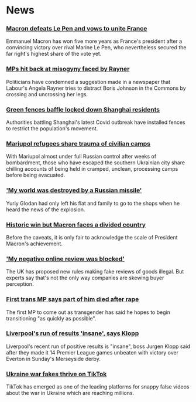 # News
### [Macron defeats Le Pen and vows to unite France](https://www.bbc.com/news/world-europe-61209058)
Emmanuel Macron has won five more years as France's president after a convincing victory over rival Marine Le Pen, who nevertheless secured the far right's highest share of the vote yet.
### [MPs hit back at misogyny faced by Rayner](https://www.bbc.com/news/uk-politics-61208037)
Politicians have condemned a suggestion made in a newspaper that Labour's Angela Rayner tries to distract Boris Johnson in the Commons by crossing and uncrossing her legs.
### [Green fences baffle locked down Shanghai residents](https://www.bbc.com/news/world-asia-61209761)
Authorities battling Shanghai's latest Covid outbreak have installed fences to restrict the population's movement.
### [Mariupol refugees share trauma of civilian camps](https://www.bbc.com/news/world-europe-61208404)
With Mariupol almost under full Russian control after weeks of bombardment, those who have escaped the southern Ukrainian city share chilling accounts of being held in cramped, unclean, processing camps before being evacuated.
### ['My world was destroyed by a Russian missile'](https://www.bbc.com/news/world-europe-61210699)
Yuriy Glodan had only left his flat and family to go to the shops when he heard the news of the explosion.
### [Historic win but Macron faces a divided country](https://www.bbc.com/news/world-europe-61209765)
Before the caveats, it is only fair to acknowledge the scale of President Macron's achievement.
### ['My negative online review was blocked'](https://www.bbc.com/news/business-60252909)
The UK has proposed new rules making fake reviews of goods illegal. But experts say that's not the only way companies are skewing buyer perception.
### [First trans MP says part of him died after rape](https://www.bbc.com/news/uk-wales-politics-61207083)
The first MP to come out as transgender has said he hopes to begin transitioning "as quickly as possible".
### [Liverpool's run of results 'insane', says Klopp](https://www.bbc.com/sport/football/61211546)
Liverpool's recent run of positive results is "insane", boss Jurgen Klopp said after they made it 14 Premier League games unbeaten with victory over Everton in Sunday's Merseyside derby.
### [Ukraine war fakes thrive on TikTok](https://www.bbc.com/news/60867414)
TikTok has emerged as one of the leading platforms for snappy false videos about the war in Ukraine which are reaching millions.
